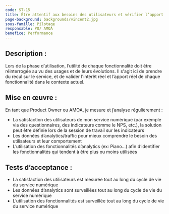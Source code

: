 ```yaml
---
code: ST-15
title: Être attentif aux besoins des utilisateurs et vérifier l’apport de valeur du produit
page-background: backgrounds/vincent2.jpg
sous-famille: Pilotage
responsable: PO/ AMOA
benefice: Performance
---
```

## Description :

Lors de la phase d’utilisation, l’utilité de chaque fonctionnalité doit être réinterrogée au vu des usages et de leurs évolutions. Il s'agit ici de prendre du recul sur le service, et de valider l'intérêt réel et l’apport réel de chaque fonctionnalité dans le contexte actuel.

## Mise en œuvre :

En tant que Product Owner ou AMOA, je mesure et j’analyse régulièrement :

- La satisfaction des utilisateurs de mon service numérique (par exemple via des questionnaires, des indicateurs comme le NPS, etc.), la solution peut être définie lors de la session de travail sur les indicateurs
- Les données d’analytics/traffic pour mieux comprendre le besoin des utilisateurs et leur comportement
- L’utilisation des fonctionnalités d’analytics (ex: Piano…) afin d’identifier les fonctionnalités qui tendent à être plus ou moins utilisées

## Tests d’acceptance :

- La satisfaction des utilisateurs est mesurée tout au long du cycle de vie du service numérique
- Les données d’analytics sont surveillées tout au long du cycle de vie du service numérique
- L’utilisation des fonctionnalités est surveillée tout au long du cycle de vie du service numérique
